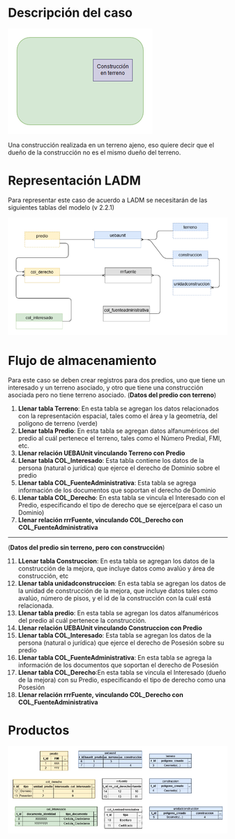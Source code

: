 # Descripción del caso

![Caso mejora](https://github.com/AgenciaImplementacion/condiciones_predios/blob/master/mejora/mejora-Caso.png)

Una construcción realizada en un terreno ajeno, eso quiere decir que el dueño de la construcción no es el mismo dueño del terreno.

# Representación LADM

Para representar este caso de acuerdo a LADM se necesitarán de las siguientes tablas del modelo (v 2.2.1)

![Diagrama Entidad Relación simplificado](https://github.com/AgenciaImplementacion/condiciones_predios/blob/master/mejora/mejora-ER.png)

# Flujo de almacenamiento

Para este caso se deben crear registros para dos predios, uno que tiene un interesado y un terreno asociado, y otro que tiene una construcción asociada pero no tiene terreno asociado.
(**Datos del predio con terreno**)

1. **Llenar tabla Terreno**: En esta tabla se agregan los datos relacionados con la representación espacial, tales como el área y la geometría, del polígono de terreno (verde)
2. **Llenar tabla Predio**: En esta tabla se agregan datos alfanuméricos del predio al cuál pertenece el terreno, tales como el Número Predial, FMI, etc.
3. **Llenar relación UEBAUnit vinculando Terreno con Predio**
4. **Llenar tabla COL_Interesado**: Esta tabla contiene los datos de la persona (natural o jurídica) que ejerce el derecho de Dominio sobre el predio
8. **Llenar tabla COL_FuenteAdministrativa**: Esta tabla se agrega información de los documentos que soportan el derecho de Dominio
9. **Llenar tabla COL_Derecho**: En esta tabla se vincula el Interesado con el Predio, especificando el tipo de derecho que se ejerce(para el caso un Dominio)
10. **Llenar relación rrrFuente, vinculando COL_Derecho con COL_FuenteAdministrativa**
----------------------------------------------------------------
(**Datos del predio sin terreno, pero con construcción**)

11. **LLenar tabla Construccion**: En esta tabla se agregan los datos de la construcción de la mejora, que incluye datos como avalúo y área de construcción, etc
12. **Llenar tabla unidadconstruccion**: En esta tabla se agregan los datos de la unidad de construcción de la mejora, que incluye datos tales como avalúo, número de pisos, y el id de la construcción con la cuál está relacionada.
13. **Llenar tabla predio**: En esta tabla se agregan los datos alfanuméricos del predio al cuál pertenece la construcción.
14. **Llenar relación UEBAUnit vinculando Construccion con Predio**
15. **Llenar tabla COL_Interesado**: Esta tabla se agregan los datos de la persona (natural o jurídica) que ejerce el derecho de Posesión sobre su predio
16. **Llenar tabla COL_FuenteAdministrativa**: En esta tabla se agrega la información de los documentos que soportan el derecho de Posesión
17. **Llenar tabla COL_Derecho**:En esta tabla se vincula el Interesado (dueño de la mejora) con su Predio, especificando el tipo de derecho como una Posesión
18. **Llenar relación rrrFuente, vinculando COL_Derecho con COL_FuenteAdministrativa**


# Productos

![Esquema de tablas](https://github.com/AgenciaImplementacion/condiciones_predios/blob/master/mejora/mejora-Tablas.png)
